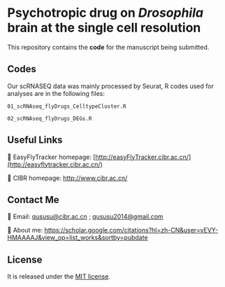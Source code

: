 # Psychotropic drug on *Drosophila* brain at the single cell resolution

This repository contains the **code** for the manuscript being submitted.

## **Codes**

Our scRNASEQ data was mainly processed by Seurat, R codes used for analyses are in the following files:

`01_scRNAseq_flyDrugs_CelltypeCluster.R`

`02_scRNAseq_flyDrugs_DEGs.R` 

## Useful Links

💜 EasyFlyTracker homepage: [http://easyFlyTracker.cibr.ac.cn/](http://easyflytracker.cibr.ac.cn/)

💜 CIBR homepage: http://www.cibr.ac.cn/

## **Contact Me**

💜 Email: qususu@cibr.ac.cn ; qususu2014@gmail.com

💜 About me: https://scholar.google.com/citations?hl=zh-CN&user=vEVY-HMAAAAJ&view_op=list_works&sortby=pubdate

## License

It is released under the [MIT license](https://github.com/azzhu/EasyFlyTracker/blob/master/LICENSE).

